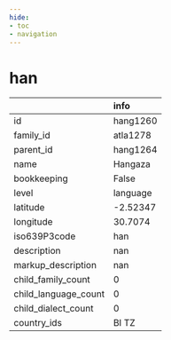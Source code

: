 ```yaml
---
hide:
- toc
- navigation
---
```

# han
|                      | info     |
|:---------------------|:---------|
| id                   | hang1260 |
| family_id            | atla1278 |
| parent_id            | hang1264 |
| name                 | Hangaza  |
| bookkeeping          | False    |
| level                | language |
| latitude             | -2.52347 |
| longitude            | 30.7074  |
| iso639P3code         | han      |
| description          | nan      |
| markup_description   | nan      |
| child_family_count   | 0        |
| child_language_count | 0        |
| child_dialect_count  | 0        |
| country_ids          | BI TZ    |